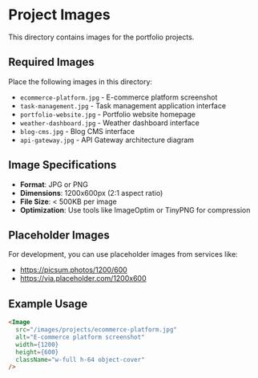 # Project Images

This directory contains images for the portfolio projects.

## Required Images

Place the following images in this directory:

- `ecommerce-platform.jpg` - E-commerce platform screenshot
- `task-management.jpg` - Task management application interface
- `portfolio-website.jpg` - Portfolio website homepage
- `weather-dashboard.jpg` - Weather dashboard interface
- `blog-cms.jpg` - Blog CMS interface
- `api-gateway.jpg` - API Gateway architecture diagram

## Image Specifications

- **Format**: JPG or PNG
- **Dimensions**: 1200x600px (2:1 aspect ratio)
- **File Size**: < 500KB per image
- **Optimization**: Use tools like ImageOptim or TinyPNG for compression

## Placeholder Images

For development, you can use placeholder images from services like:
- https://picsum.photos/1200/600
- https://via.placeholder.com/1200x600

## Example Usage

```html
<Image
  src="/images/projects/ecommerce-platform.jpg"
  alt="E-commerce platform screenshot"
  width={1200}
  height={600}
  className="w-full h-64 object-cover"
/>
```
